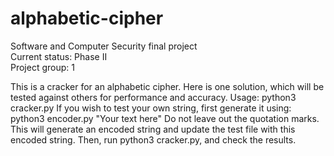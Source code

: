# alphabetic-cipher
Software and Computer Security final project  
Current status: Phase II  
Project group: 1

This is a cracker for an alphabetic cipher. Here is one solution, which will be tested against others for performance and accuracy.
Usage: python3 cracker.py
If you wish to test your own string, first generate it using: python3 encoder.py "Your text here"
Do not leave out the quotation marks. This will generate an encoded string and update the test file with this encoded string.
Then, run python3 cracker.py, and check the results.
